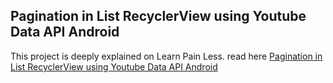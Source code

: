 ## Pagination in List RecyclerView using Youtube Data API Android

This project is deeply explained on Learn Pain Less. read here [Pagination in List RecyclerView using Youtube Data API Android](https://learnpainless.com/android/retrofit2/recyclerview/pagination-in-list-recyclerview-using-youtube-data-api-android/)

